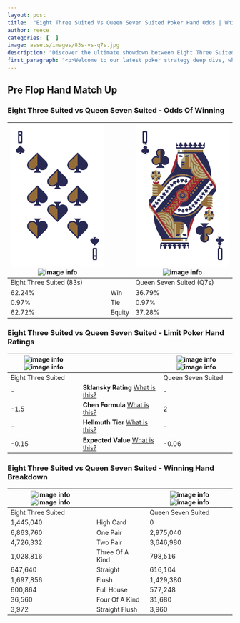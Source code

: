 ```yaml
---
layout: post
title:  "Eight Three Suited Vs Queen Seven Suited Poker Hand Odds | Which Is The Better Hand In Poker? A Complete Guide"
author: reece
categories: [  ]
image: assets/images/83s-vs-q7s.jpg
description: "Discover the ultimate showdown between Eight Three Suited and Queen Seven Suited in poker! Uncover the odds, strategies, and scenarios where one hand triumphs over the other. Get ready to up your poker game with this thrilling analysis."
first_paragraph: "<p>Welcome to our latest poker strategy deep dive, where we're pitting two distinct hands against each other in a high-stakes showdown: Eight Three Suited vs Queen Seven Suited.</p><p>In the dynamic world of poker, every decision counts, and knowing which hand holds the upper hand is key to your success at the table.</p><p>In this article, we'll dissect these two hands, explore the scenarios where one dominates the other, and equip you with the knowledge to make strategic choices that can tip the odds in your favor.</p><p>Get ready to unravel the intriguing dynamics of these poker hands and elevate your game to new heights.</p>"
---
```




[comment]: # (sp0)

## Pre Flop Hand Match Up

<div class="table hand-ratings" markdown="1"> 



### Eight Three Suited vs Queen Seven Suited - Odds Of Winning


    
| ![image info](assets/images/hand1/8.png) ![image info](assets/images/hand1/3s.png) |  | ![image info](assets/images/hand2/q.png) ![image info](assets/images/hand2/7s.png) |
| -------- | -------- | -------- |
| Eight Three Suited (83s) |  | Queen Seven Suited (Q7s) |
| 62.24% | Win | 36.79% |
| 0.97% | Tie | 0.97% |
| 62.72% | Equity | 37.28% |




[comment]: # (sp1)



### Eight Three Suited vs Queen Seven Suited - Limit Poker Hand Ratings


    
| ![image info](https://www.riverpairs.com/assets/images/hand1/8.png) ![image info](https://www.riverpairs.com/assets/images/hand1/3s.png) |  | ![image info](https://www.riverpairs.com/assets/images/hand2/q.png) ![image info](https://www.riverpairs.com/assets/images/hand2/7s.png) |
| -------- | -------- | -------- |
| Eight Three Suited |  | Queen Seven Suited |
| - | **Sklansky Rating** [What is this?](/sklansky-rating-explained) | - |
| -1.5 | **Chen Formula** [What is this?](/chen-formula-explained) | 2 |
| - | **Hellmuth Tier** [What is this?](/Hellmuth-tier-explained) | - |
| -0.15 | **Expected Value** [What is this?](/expected-value-explained) | -0.06 |




[comment]: # (sp2)



### Eight Three Suited vs Queen Seven Suited - Winning Hand Breakdown


    
| ![image info](https://www.riverpairs.com/assets/images/hand1/8.png) ![image info](https://www.riverpairs.com/assets/images/hand1/3s.png) |  | ![image info](https://www.riverpairs.com/assets/images/hand2/q.png) ![image info](https://www.riverpairs.com/assets/images/hand2/7s.png) |
| -------- | -------- | -------- |
| Eight Three Suited |  | Queen Seven Suited |
| 1,445,040 | High Card | 0 |
| 6,863,760 | One Pair | 2,975,040 |
| 4,726,332 | Two Pair | 3,646,980 |
| 1,028,816 | Three Of A Kind | 798,516 |
| 647,640 | Straight | 616,104 |
| 1,697,856 | Flush | 1,429,380 |
| 600,864 | Full House | 577,248 |
| 36,560 | Four Of A Kind | 31,680 |
| 3,972 | Straight Flush | 3,960 |




[comment]: # (sp3)



</div>

[comment]: # (sp4)



[comment]: # (sp5)

